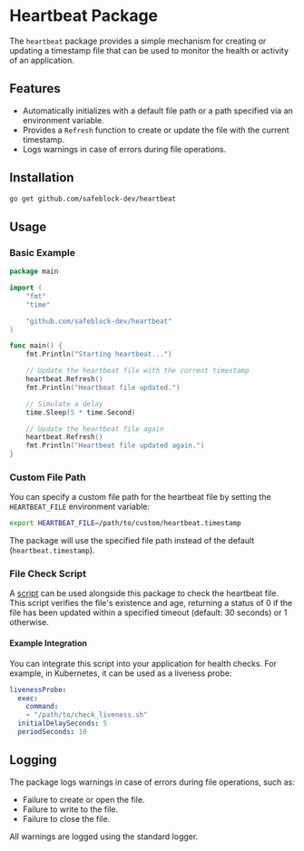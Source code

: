 # Heartbeat Package

The `heartbeat` package provides a simple mechanism for creating or updating a timestamp file that can be used to monitor the health or activity of an application.

## Features

- Automatically initializes with a default file path or a path specified via an environment variable.
- Provides a `Refresh` function to create or update the file with the current timestamp.
- Logs warnings in case of errors during file operations.

## Installation

```bash
go get github.com/safeblock-dev/heartbeat
```

## Usage

### Basic Example

```go
package main

import (
	"fmt"
	"time"

	"github.com/safeblock-dev/heartbeat"
)

func main() {
	fmt.Println("Starting heartbeat...")

	// Update the heartbeat file with the current timestamp
	heartbeat.Refresh()
	fmt.Println("Heartbeat file updated.")

	// Simulate a delay
	time.Sleep(5 * time.Second)

	// Update the heartbeat file again
	heartbeat.Refresh()
	fmt.Println("Heartbeat file updated again.")
}
```

### Custom File Path

You can specify a custom file path for the heartbeat file by setting the `HEARTBEAT_FILE` environment variable:

```bash
export HEARTBEAT_FILE=/path/to/custom/heartbeat.timestamp
```

The package will use the specified file path instead of the default (`heartbeat.timestamp`).

### File Check Script

A [script](check_liveness.sh) can be used alongside this package to check the heartbeat file. This script verifies the file's existence and age, returning a status of 0 if the file has been updated within a specified timeout (default: 30 seconds) or 1 otherwise.

#### Example Integration

You can integrate this script into your application for health checks. For example, in Kubernetes, it can be used as a liveness probe:

```yaml
livenessProbe:
  exec:
    command:
    - "/path/to/check_liveness.sh"
  initialDelaySeconds: 5
  periodSeconds: 10
```

## Logging

The package logs warnings in case of errors during file operations, such as:

- Failure to create or open the file.
- Failure to write to the file.
- Failure to close the file.

All warnings are logged using the standard logger.